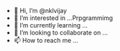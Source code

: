 - 👋 Hi, I’m @nklvijay
- 👀 I’m interested in ...Prpgrammimg 
- 🌱 I’m currently learning ...
- 💞️ I’m looking to collaborate on ...
- 📫 How to reach me ...

<!---
nklvijay/nklvijay is a ✨ special ✨ repository because its `README.md` (this file) appears on your GitHub profile.
You can click the Preview link to take a look at your changes.
--->

